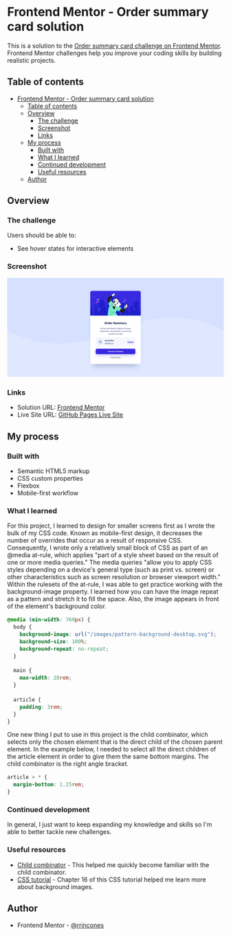 # Frontend Mentor - Order summary card solution

This is a solution to the [Order summary card challenge on Frontend Mentor](https://www.frontendmentor.io/challenges/order-summary-component-QlPmajDUj). Frontend Mentor challenges help you improve your coding skills by building realistic projects. 

## Table of contents

- [Frontend Mentor - Order summary card solution](#frontend-mentor---order-summary-card-solution)
  - [Table of contents](#table-of-contents)
  - [Overview](#overview)
    - [The challenge](#the-challenge)
    - [Screenshot](#screenshot)
    - [Links](#links)
  - [My process](#my-process)
    - [Built with](#built-with)
    - [What I learned](#what-i-learned)
    - [Continued development](#continued-development)
    - [Useful resources](#useful-resources)
  - [Author](#author)

## Overview

### The challenge

Users should be able to:

- See hover states for interactive elements

### Screenshot

![](/images/screenshot.png)

### Links

- Solution URL: [Frontend Mentor](https://your-solution-url.com)
- Live Site URL: [GitHub Pages Live Site](https://rrincones.github.io/Order-summary-component/)

## My process

### Built with

- Semantic HTML5 markup
- CSS custom properties
- Flexbox
- Mobile-first workflow

### What I learned

For this project, I learned to design for smaller screens first as I wrote the bulk of my CSS code. Known as mobile-first design, it decreases the number of overrides that occur as a result of responsive CSS. Consequently, I wrote only a relatively small block of CSS as part of an @media at-rule, which applies "part of a style sheet based on the result of one or more media queries." The media queries "allow you to apply CSS styles depending on a device's general type (such as print vs. screen) or other characteristics such as screen resolution or browser viewport width." Within the rulesets of the at-rule, I was able to get practice working with the background-image property. I learned how you can have the image repeat as a pattern and stretch it to fill the space. Also, the image appears in front of the element's background color. 

```css
@media (min-width: 769px) {
  body {
    background-image: url("/images/pattern-background-desktop.svg");
    background-size: 100%;
    background-repeat: no-repeat;
  }
  
  main {
    max-width: 28rem;
  }
  
  article {
    padding: 3rem;
  }
}
```
One new thing I put to use in this project is the child combinator, which selects only the chosen element that is the direct child of the chosen parent element. In the example below, I needed to select all the direct children of the article element in order to give them the same bottom margins. The child combinator is the right angle bracket.  

```css
article > * {
  margin-bottom: 1.25rem;
}
```

### Continued development

In general, I just want to keep expanding my knowledge and skills so I'm able to better tackle new challenges. 

### Useful resources

- [Child combinator](https://developer.mozilla.org/en-US/docs/Web/CSS/Child_combinator) - This helped me quickly become familiar with the child combinator. 
- [CSS tutorial](https://www.youtube.com/watch?v=OXGznpKZ_sA) - Chapter 16 of this CSS tutorial helped me learn more about background images. 

## Author

- Frontend Mentor - [@rrincones](https://www.frontendmentor.io/profile/rrincones)
